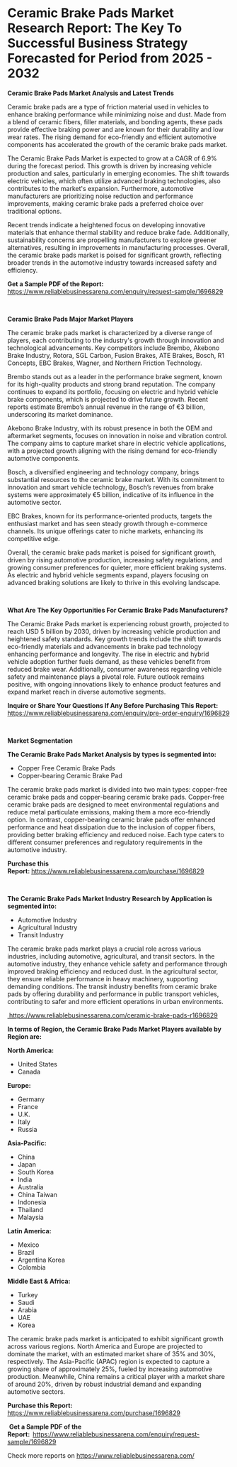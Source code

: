 <p><h1>Ceramic Brake Pads Market Research Report: The Key To Successful Business Strategy Forecasted for Period from 2025 - 2032</h1></p><p><strong>Ceramic Brake Pads Market Analysis and Latest Trends</strong></p>
<p><p>Ceramic brake pads are a type of friction material used in vehicles to enhance braking performance while minimizing noise and dust. Made from a blend of ceramic fibers, filler materials, and bonding agents, these pads provide effective braking power and are known for their durability and low wear rates. The rising demand for eco-friendly and efficient automotive components has accelerated the growth of the ceramic brake pads market.</p><p>The Ceramic Brake Pads Market is expected to grow at a CAGR of 6.9% during the forecast period. This growth is driven by increasing vehicle production and sales, particularly in emerging economies. The shift towards electric vehicles, which often utilize advanced braking technologies, also contributes to the market's expansion. Furthermore, automotive manufacturers are prioritizing noise reduction and performance improvements, making ceramic brake pads a preferred choice over traditional options.</p><p>Recent trends indicate a heightened focus on developing innovative materials that enhance thermal stability and reduce brake fade. Additionally, sustainability concerns are propelling manufacturers to explore greener alternatives, resulting in improvements in manufacturing processes. Overall, the ceramic brake pads market is poised for significant growth, reflecting broader trends in the automotive industry towards increased safety and efficiency.</p></p>
<p><strong>Get a Sample PDF of the Report:&nbsp;</strong> <a href="https://www.reliablebusinessarena.com/enquiry/request-sample/1696829?utm_campaign=2632&utm_medium=2&utm_source=Github&utm_content=ia&utm_term=30032025&utm_id=ceramic-brake-pads">https://www.reliablebusinessarena.com/enquiry/request-sample/1696829</a></p>
<p>&nbsp;</p>
<p><strong>Ceramic Brake Pads Major Market Players</strong></p>
<p><p>The ceramic brake pads market is characterized by a diverse range of players, each contributing to the industry's growth through innovation and technological advancements. Key competitors include Brembo, Akebono Brake Industry, Rotora, SGL Carbon, Fusion Brakes, ATE Brakes, Bosch, R1 Concepts, EBC Brakes, Wagner, and Northern Friction Technology.</p><p>Brembo stands out as a leader in the performance brake segment, known for its high-quality products and strong brand reputation. The company continues to expand its portfolio, focusing on electric and hybrid vehicle brake components, which is projected to drive future growth. Recent reports estimate Brembo’s annual revenue in the range of €3 billion, underscoring its market dominance.</p><p>Akebono Brake Industry, with its robust presence in both the OEM and aftermarket segments, focuses on innovation in noise and vibration control. The company aims to capture market share in electric vehicle applications, with a projected growth aligning with the rising demand for eco-friendly automotive components.</p><p>Bosch, a diversified engineering and technology company, brings substantial resources to the ceramic brake market. With its commitment to innovation and smart vehicle technology, Bosch’s revenues from brake systems were approximately €5 billion, indicative of its influence in the automotive sector.</p><p>EBC Brakes, known for its performance-oriented products, targets the enthusiast market and has seen steady growth through e-commerce channels. Its unique offerings cater to niche markets, enhancing its competitive edge.</p><p>Overall, the ceramic brake pads market is poised for significant growth, driven by rising automotive production, increasing safety regulations, and growing consumer preferences for quieter, more efficient braking systems. As electric and hybrid vehicle segments expand, players focusing on advanced braking solutions are likely to thrive in this evolving landscape.</p></p>
<p>&nbsp;</p>
<p><strong>What Are The Key Opportunities For Ceramic Brake Pads Manufacturers?</strong></p>
<p><p>The Ceramic Brake Pads market is experiencing robust growth, projected to reach USD 5 billion by 2030, driven by increasing vehicle production and heightened safety standards. Key growth trends include the shift towards eco-friendly materials and advancements in brake pad technology enhancing performance and longevity. The rise in electric and hybrid vehicle adoption further fuels demand, as these vehicles benefit from reduced brake wear. Additionally, consumer awareness regarding vehicle safety and maintenance plays a pivotal role. Future outlook remains positive, with ongoing innovations likely to enhance product features and expand market reach in diverse automotive segments.</p></p>
<p><strong>Inquire or Share Your Questions If Any Before Purchasing This Report:</strong> <a href="https://www.reliablebusinessarena.com/enquiry/pre-order-enquiry/1696829?utm_campaign=2632&utm_medium=2&utm_source=Github&utm_content=ia&utm_term=30032025&utm_id=ceramic-brake-pads">https://www.reliablebusinessarena.com/enquiry/pre-order-enquiry/1696829</a></p>
<p>&nbsp;</p>
<p><strong>Market Segmentation</strong></p>
<p><strong>The Ceramic Brake Pads Market Analysis by types is segmented into:</strong></p>
<p><ul><li>Copper Free Ceramic Brake Pads</li><li>Copper-bearing Ceramic Brake Pad</li></ul></p>
<p><p>The ceramic brake pads market is divided into two main types: copper-free ceramic brake pads and copper-bearing ceramic brake pads. Copper-free ceramic brake pads are designed to meet environmental regulations and reduce metal particulate emissions, making them a more eco-friendly option. In contrast, copper-bearing ceramic brake pads offer enhanced performance and heat dissipation due to the inclusion of copper fibers, providing better braking efficiency and reduced noise. Each type caters to different consumer preferences and regulatory requirements in the automotive industry.</p></p>
<p><strong>Purchase this Report:&nbsp;</strong><a href="https://www.reliablebusinessarena.com/purchase/1696829?utm_campaign=2632&utm_medium=2&utm_source=Github&utm_content=ia&utm_term=30032025&utm_id=ceramic-brake-pads">https://www.reliablebusinessarena.com/purchase/1696829</a></p>
<p>&nbsp;</p>
<p><strong>The Ceramic Brake Pads Market Industry Research by Application is segmented into:</strong></p>
<p><ul><li>Automotive Industry</li><li>Agricultural Industry</li><li>Transit Industry</li></ul></p>
<p><p>The ceramic brake pads market plays a crucial role across various industries, including automotive, agricultural, and transit sectors. In the automotive industry, they enhance vehicle safety and performance through improved braking efficiency and reduced dust. In the agricultural sector, they ensure reliable performance in heavy machinery, supporting demanding conditions. The transit industry benefits from ceramic brake pads by offering durability and performance in public transport vehicles, contributing to safer and more efficient operations in urban environments.</p></p>
<p><a href="https://www.reliablebusinessarena.com/ceramic-brake-pads-r1696829?utm_campaign=2632&utm_medium=2&utm_source=Github&utm_content=ia&utm_term=30032025&utm_id=ceramic-brake-pads">&nbsp;https://www.reliablebusinessarena.com/ceramic-brake-pads-r1696829</a></p>
<p><strong>In terms of Region, the Ceramic Brake Pads Market Players available by Region are:</strong></p>
<p>
    <p> <strong> North America: </strong>
        <ul>
            <li>United States</li>
            <li>Canada</li>
        </ul>
        </p> 
    <p> <strong> Europe: </strong>
        <ul>
            <li>Germany</li>
            <li>France</li>
            <li>U.K.</li>
            <li>Italy</li>
            <li>Russia</li>
        </ul>
        </p> 
    <p> <strong> Asia-Pacific: </strong>
        <ul>
            <li>China</li>
            <li>Japan</li>
            <li>South Korea</li>
            <li>India</li>
            <li>Australia</li>
            <li>China Taiwan</li>
            <li>Indonesia</li>
            <li>Thailand</li>
            <li>Malaysia</li>
        </ul>
        </p> 
    <p> <strong> Latin America: </strong>
        <ul>
            <li>Mexico</li>
            <li>Brazil</li>
            <li>Argentina Korea</li>
            <li>Colombia</li>
        </ul>
        </p> 
    <p> <strong> Middle East & Africa: </strong>
        <ul>
            <li>Turkey</li>
            <li>Saudi</li>
            <li>Arabia</li>
            <li>UAE</li>
            <li>Korea</li>
        </ul>
    </p>
    </p>
<p><p>The ceramic brake pads market is anticipated to exhibit significant growth across various regions. North America and Europe are projected to dominate the market, with an estimated market share of 35% and 30%, respectively. The Asia-Pacific (APAC) region is expected to capture a growing share of approximately 25%, fueled by increasing automotive production. Meanwhile, China remains a critical player with a market share of around 20%, driven by robust industrial demand and expanding automotive sectors.</p></p>
<p><strong>Purchase this Report: </strong><a href="https://www.reliablebusinessarena.com/purchase/1696829?utm_campaign=2632&utm_medium=2&utm_source=Github&utm_content=ia&utm_term=30032025&utm_id=ceramic-brake-pads">https://www.reliablebusinessarena.com/purchase/1696829</a></p>
<p>&nbsp;<strong>Get a Sample PDF of the Report:&nbsp;&nbsp;</strong><a href="https://www.reliablebusinessarena.com/enquiry/request-sample/1696829?utm_campaign=2632&utm_medium=2&utm_source=Github&utm_content=ia&utm_term=30032025&utm_id=ceramic-brake-pads">https://www.reliablebusinessarena.com/enquiry/request-sample/1696829</a></p>
<p><strong></strong></p>
<p>Check more reports on <a href="https://www.reliablebusinessarena.com/?utm_campaign=2632&utm_medium=2&utm_source=Github&utm_content=ia&utm_term=30032025&utm_id=ceramic-brake-pads">https://www.reliablebusinessarena.com/</a></p>